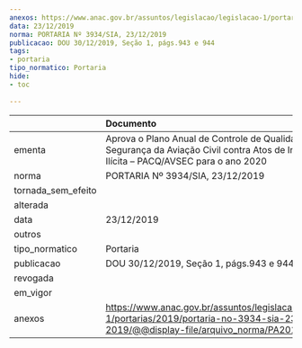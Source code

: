 ```yaml
---
anexos: https://www.anac.gov.br/assuntos/legislacao/legislacao-1/portarias/2019/portaria-no-3934-sia-23-12-2019/@@display-file/arquivo_norma/PA2019-3934.pdf
data: 23/12/2019
norma: PORTARIA Nº 3934/SIA, 23/12/2019
publicacao: DOU 30/12/2019, Seção 1, págs.943 e 944
tags:
- portaria
tipo_normatico: Portaria
hide: 
- toc 
 
---
```


|                    | Documento                                                                                                                                            |
|:-------------------|:-----------------------------------------------------------------------------------------------------------------------------------------------------|
| ementa             | Aprova o Plano Anual de Controle de Qualidade em Segurança da Aviação Civil contra Atos de Interferência Ilícita – PACQ/AVSEC para o ano 2020        |
| norma              | PORTARIA Nº 3934/SIA, 23/12/2019                                                                                                                     |
| tornada_sem_efeito |                                                                                                                                                      |
| alterada           |                                                                                                                                                      |
| data               | 23/12/2019                                                                                                                                           |
| outros             |                                                                                                                                                      |
| tipo_normatico     | Portaria                                                                                                                                             |
| publicacao         | DOU 30/12/2019, Seção 1, págs.943 e 944                                                                                                              |
| revogada           |                                                                                                                                                      |
| em_vigor           |                                                                                                                                                      |
| anexos             | https://www.anac.gov.br/assuntos/legislacao/legislacao-1/portarias/2019/portaria-no-3934-sia-23-12-2019/@@display-file/arquivo_norma/PA2019-3934.pdf |